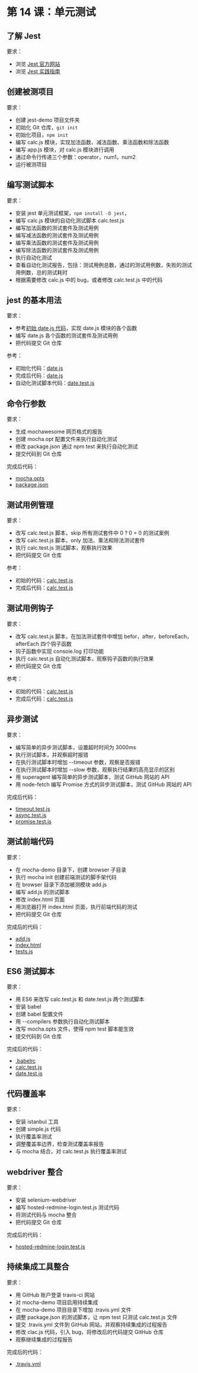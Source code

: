 # 第 14 课：单元测试

## 了解 Jest

要求：

- 浏览 [Jest 官方网站](https://jestjs.io/zh-Hans/docs/getting-started)
- 浏览 [Jest 实践指南](https://github.yanhaixiang.com/jest-tutorial/)

## 创建被测项目

要求：

- 创建 jest-demo 项目文件夹
- 初始化 Git 仓库，`git init`
- 初始化项目，`npm init`
- 编写 calc.js 模块，实现加法函数、减法函数、乘法函数和除法函数
- 编写 app.js 模块，对 calc.js 模块进行调用
- 通过命令行传递三个参数：operator，num1，num2
- 运行被测项目

## 编写测试脚本

要求：

- 安装 jest 单元测试框架，`npm install -D jest`，
- 编写 calc.js 模块的自动化测试脚本 calc.test.js
- 编写加法函数的测试套件及测试用例
- 编写减法函数的测试套件及测试用例
- 编写乘法函数的测试套件及测试用例
- 编写除法函数的测试套件及测试用例
- 执行自动化测试
- 查看自动化测试报告，包括：测试用例总数，通过的测试用例数，失败的测试用例数，总的测试耗时
- 根据需要修改 calc.js 中的 bug，或者修改 calc.test.js 中的代码

## jest 的基本用法

要求：

- 参考[初始 date.js 代码][date_js_origin]，实现 date.js 模块的各个函数
- 编写 date.js 各个函数的测试套件及测试用例
- 把代码提交 Git 仓库

参考：

- 初始化代码：[date.js][date_js_origin]
- 完成后代码：[date.js][date_js_final]
- 自动化测试脚本代码：[date.test.js][date_test_js]

## 命令行参数

要求：

- 生成 mochawesome 网页格式的报告
- 创建 mocha.opt 配置文件来执行自动化测试
- 修改 package.json 通过 npm test 来执行自动化测试
- 提交代码到 Git 仓库

完成后代码：

- [mocha.opts][mocha_opts]
- [package.json][package_json]


## 测试用例管理

要求：

- 改写 calc.test.js 脚本，skip 所有测试套件中 0 ? 0 = 0 的测试案例
- 改写 calc.test.js 脚本，only 加法、乘法和除法测试套件
- 执行 calc.test.js 测试脚本，观察执行效果
- 把代码提交 Git 仓库

参考：

- 初始的代码：[calc.test.js][calc_test_js_origin_task01]
- 完成后代码：[calc.test.js][calc_test_js_final_task01]

## 测试用例钩子

要求：

- 改写 calc.test.js 脚本，在加法测试套件中增加 befor，after，beforeEach，afterEach 四个钩子函数
- 钩子函数中实现 console.log 打印功能
- 执行 calc.test.js 自动化测试脚本，观察钩子函数的执行效果
- 把代码提交 Git 仓库

参考：

- 初始的代码：[calc.test.js][calc_test_js_final_task01]
- 完成后代码：[calc.test.js][calc_test_js_final_task02]

## 异步测试

要求：

- 编写简单的异步测试脚本，设置超时时间为 3000ms
- 执行测试脚本，并观察超时报错
- 在执行测试脚本时增加 --timeout 参数，观察是否报错
- 在执行测试脚本时增加 --slow 参数，观察执行结果的高亮显示的区别
- 用 superagent 编写简单的异步测试脚本，测试 GitHub 网站的 API
- 用 node-fetch 编写 Promise 方式的异步测试脚本，测试 GitHub 网站的 API

完成后代码：

- [timeout.test.js][timeout_test_js]
- [async.test.js][async_test_js]
- [promise.test.js][promise_test_js]

## 测试前端代码

要求：

- 在 mocha-demo 目录下，创建 browser 子目录
- 执行 mocha init 创建前端测试的脚手架代码
- 在 browser 目录下添加被测模块 add.js
- 编写 add.js 的测试脚本
- 修改 index.html 页面
- 用浏览器打开 index.html 页面，执行前端代码的测试
- 把代码提交 Git 仓库

完成后的代码：

- [add.js][add_js]
- [index.html][index_html]
- [tests.js][tests_js]

## ES6 测试脚本

要求：

- 用 ES6 来改写 calc.test.js 和 date.test.js 两个测试脚本
- 安装 babel
- 创建 babel 配置文件
- 用 --compilers 参数执行自动化测试脚本
- 改写 mocha.opts 文件，使得 npm test 脚本能生效
- 提交代码到 Git 仓库

完成后的代码：

- [.babelrc][babelrc]
- [calc.test.js][calc_test_js_es6]
- [date.test.js][date_test_js_es6]

## 代码覆盖率

要求：

- 安装 istanbul 工具
- 创建 simple.js 代码
- 执行覆盖率测试
- 调整覆盖率边界，检查测试覆盖率报告
- 与 mocha 结合，对 calc.test.js 执行覆盖率测试

## webdriver 整合

要求：

- 安装 selenium-webdriver
- 编写 hosted-redmine-login.test.js 测试代码
- 将测试代码与 mocha 整合
- 把代码提交 Git 仓库

完成后的代码：

- [hosted-redmine-login.test.js][hosted-redmine-login-test-js]

## 持续集成工具整合

要求：

- 用 GitHub 账户登录 travis-ci 网站
- 对 mocha-demo 项目启用持续集成
- 在 mocha-demo 项目目录下增加 .travis.yml 文件
- 调整 package.json 的测试脚本，让 npm test 只测试 calc.test.js 文件
- 提交 .travis.yml 文件到 GitHub 网站，并观察持续集成的过程报告
- 修改 clac.js 代码，引入 bug，将修改后的代码提交 GitHub 仓库
- 观察继续集成的过程报告

完成后的代码：

- [.travis.yml][travis_yml]

<!-- 本文档中的链接 -->
[calc_test_js_origin_task01]: https://github.com/wangding/mocha-demo/blob/dc22176b6e615034fe3f770328ca7425690b4ffb/test/calc.test.js
[calc_test_js_final_task01]: https://github.com/wangding/mocha-demo/blob/c7d637a8c461888517f8dd1c473ddc8a654f29ba/test/calc.test.js
[calc_test_js_final_task02]: https://github.com/wangding/mocha-demo/blob/397a120ebb29158ed9aa107df901d56773ae9c03/test/calc.test.js
[timeout_test_js]: https://github.com/wangding/mocha-demo/blob/5979d6a661f4c0065b3f2c65f5c709e0ca66d5ec/test/timeout.test.js
[async_test_js]: https://github.com/wangding/mocha-demo/blob/5979d6a661f4c0065b3f2c65f5c709e0ca66d5ec/test/async.test.js
[promise_test_js]: https://github.com/wangding/mocha-demo/blob/5979d6a661f4c0065b3f2c65f5c709e0ca66d5ec/test/promise.test.js
[add_js]: https://github.com/wangding/mocha-demo/blob/304bbdd08ecda3f01731a9d83a97de268d1be863/browser/add.js
[index_html]: https://github.com/wangding/mocha-demo/blob/304bbdd08ecda3f01731a9d83a97de268d1be863/browser/index.html
[tests_js]: https://github.com/wangding/mocha-demo/blob/304bbdd08ecda3f01731a9d83a97de268d1be863/browser/tests.js
[babelrc]: https://github.com/wangding/mocha-demo/blob/bbb1c62e533b8c518714dc8ff9701ac6c25d5d0e/.babelrc
[calc_test_js_es6]: https://github.com/wangding/mocha-demo/blob/bbb1c62e533b8c518714dc8ff9701ac6c25d5d0e/test/calc.test.js
[date_test_js_es6]: https://github.com/wangding/mocha-demo/blob/bbb1c62e533b8c518714dc8ff9701ac6c25d5d0e/test/date.test.js
[hosted-redmine-login-test-js]: https://github.com/wangding/mocha-demo/blob/0c46b79fe422301b706dca86dc821d9f3903134c/test/hostedredmine-login.test.js
[travis_yml]: https://github.com/wangding/mocha-demo/blob/c912a65a02cf018aebe874d9bae7e63bd2d0e537/.travis.yml
[calc_js_final]: https://github.com/wangding/mocha-demo/blob/dc22176b6e615034fe3f770328ca7425690b4ffb/calc.js
[calc_test_js]: https://github.com/wangding/mocha-demo/blob/dc22176b6e615034fe3f770328ca7425690b4ffb/test/calc.test.js
[date_js_origin]: https://github.com/wangding/mocha-demo/blob/cae1d4f0354c034577a93ab08eaaa9da690c8f61/date.js
[date_js_final]: https://github.com/wangding/mocha-demo/blob/03f20550eaff390b014e8f5b58189b9a762123ec/date.js
[date_test_js]: https://github.com/wangding/mocha-demo/blob/03f20550eaff390b014e8f5b58189b9a762123ec/test/date.test.js
[mocha_opts]: https://github.com/wangding/mocha-demo/blob/5919870eb312657ba8d4056cc959c32b296881c7/test/mocha.opts
[package_json]: https://github.com/wangding/mocha-demo/blob/5919870eb312657ba8d4056cc959c32b296881c7/package.json

